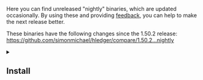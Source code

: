 Here you can find unreleased "nightly" binaries, which are updated occasionally. By using these and providing [feedback](https://hledger.org/support.html), you can help to make the next release better.

These binaries have the following changes since the 1.50.2 release: https://github.com/simonmichael/hledger/compare/1.50.2...nightly
<!-- compare with nightly branch; updates promptly, should be equivalent to.. -->

<details>
<summary>

## Install

</summary>

<xdetails>
<summary>

### All platforms

</summary>

If you have [eget](https://github.com/zyedidia/eget), that's a convenient way to download the right binaries for your machine:
```
eget simonmichael/hledger --pre-release --all
```
Otherwise:

</xdetails>
<xdetails>
<summary>

### GNU/Linux, 64-bit Intel

</summary>

At the command line:

```
cd /usr/local/bin
curl -fLOC- https://github.com/simonmichael/hledger/releases/download/refs/tags/1.42.99/hledger-linux-x64.tar.gz
tar xzf hledger-linux-x64.tar.gz
cd
hledger --version; hledger-ui --version; hledger-web --version    # should show a recent .99 version
```

</xdetails>
<xdetails>
<summary>

### Mac, 64-bit ARM or Intel

</summary>

In a terminal window (don't use your web browser to download, it won't authorise the binaries):
<!--
(Hopefully these commands are all installed by default; 
if not, install [XCode Command Line Tools](https://mac.install.guide/commandlinetools/) 
and/or [Homebrew](https://brew.sh), and let me know.)
-->

For ARM macs:
  ```
  cd /usr/local/bin
  curl -fLOC- https://github.com/simonmichael/hledger/releases/download/refs/tags/1.42.99/hledger-mac-arm64.tar.gz
  tar xzf hledger-mac-arm64.tar.gz
  cd
  hledger --version; hledger-ui --version; hledger-web --version    # should show a recent .99 version
  ```

For Intel macs:
  ```
  cd /usr/local/bin
  curl -fLOC- https://github.com/simonmichael/hledger/releases/download/refs/tags/1.42.99/hledger-mac-x64.tar.gz
  tar xzf hledger-mac-x64.tar.gz
  cd
  hledger --version; hledger-ui --version; hledger-web --version    # should show a recent .99 version
  ```

</xdetails>
<xdetails>
<summary>

### Windows, 64-bit ARM or Intel

</summary>

In a powershell window (press `WINDOWS-R`, `powershell`, `ENTER`):

1. Make a place to keep installed binaries. You only need to do this once, not for every release:
    ```
    mkdir -force $HOME\bin >$null
    $ENV:PATH += ";"+$HOME+"\bin"
    [Environment]::SetEnvironmentVariable("Path", [Environment]::GetEnvironmentVariable("Path", [EnvironmentVariableTarget]::User)+";"+$HOME+"\bin", [EnvironmentVariableTarget]::User)
    ```

2. Download and install the release binaries:
    ```
    cd $HOME\bin
    curl https://github.com/simonmichael/hledger/releases/download/refs/tags/1.42.99/hledger-windows-x64.zip -OutFile hledger-windows-x64.zip
    Expand-Archive hledger-windows-x64.zip -DestinationPath . -Force
    cd $HOME
    hledger --version; hledger-ui --version; hledger-web --version    # should show refs/tags/1.42.99; if not, check why: where.exe hledger
    ```

3. Ensure a default journal file exists, and without a problematic encoding (I'm not sure if/why "ascii" was needed here).
This will allow you to start hledger-web by double-clicking on its icon if you wish.
    ```
    out-file -append -encoding ascii $HOME/.hledger.journal
    ```

</xdetails>
<xdetails>

</details>
